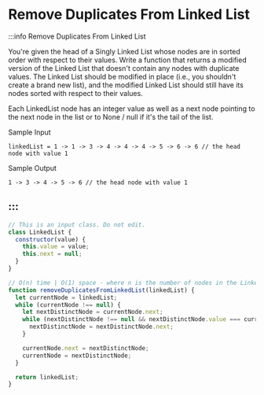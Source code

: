 # Remove Duplicates From Linked List

:::info Remove Duplicates From Linked List

You're given the head of a Singly Linked List whose nodes are in sorted order with respect to their values. Write a function that returns a modified version of the Linked List that doesn't contain any nodes with duplicate values. The Linked List should be modified in place (i.e., you shouldn't create a brand new list), and the modified Linked List should still have its nodes sorted with respect to their values.

Each LinkedList node has an integer value as well as a next node pointing to the next node in the list or to None / null if it's the tail of the list.

Sample Input
```
linkedList = 1 -> 1 -> 3 -> 4 -> 4 -> 4 -> 5 -> 6 -> 6 // the head node with value 1
```

Sample Output
```
1 -> 3 -> 4 -> 5 -> 6 // the head node with value 1
```
:::
---

```js title="Solution 1"
// This is an input class. Do not edit.
class LinkedList {
  constructor(value) {
    this.value = value;
    this.next = null;
  }
}

// O(n) time | O(1) space - where n is the number of nodes in the Linked List
function removeDuplicatesFromLinkedList(linkedList) {
  let currentNode = linkedList;
  while (currentNode !== null) {
    let nextDistinctNode = currentNode.next;
    while (nextDistinctNode !== null && nextDistinctNode.value === currentNode.value) {
      nextDistinctNode = nextDistinctNode.next;
    }

    currentNode.next = nextDistinctNode;
    currentNode = nextDistinctNode;
  }

  return linkedList;
}
```
